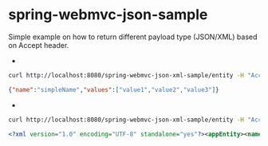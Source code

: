 spring-webmvc-json-sample
=========================

Simple example on how to return different payload type (JSON/XML) based on Accept header.

*
```bash
curl http://localhost:8080/spring-webmvc-json-xml-sample/entity -H "Accept: application/json"
```
```json
{"name":"simpleName","values":["value1","value2","value3"]}
```

*
```bash
curl http://localhost:8080/spring-webmvc-json-xml-sample/entity -H "Accept: application/xml"
```
```xml
<?xml version="1.0" encoding="UTF-8" standalone="yes"?><appEntity><name>simpleName</name><values>value1</values><values>value2</values><values>value3</values></appEntity>
```